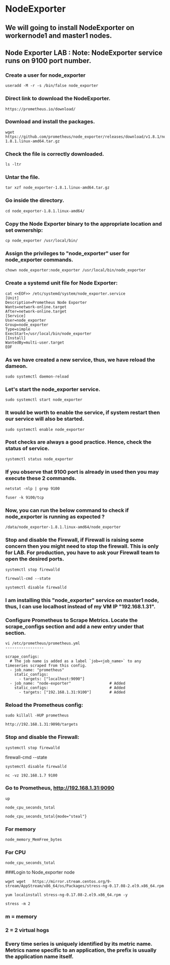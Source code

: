 # NodeExporter

## We will going to install NodeExporter on workernode1 and master1 nodes.
## Node Exporter LAB : Note: NodeExporter service runs on 9100 port number.

### Create a user for node_exporter
```
useradd -M -r -s /bin/false node_exporter
```
### Direct link to download the NodeExporter.
```
https://prometheus.io/download/
```
### Download and install the packages. 
```
wget https://github.com/prometheus/node_exporter/releases/download/v1.8.1/node_exporter-1.8.1.linux-amd64.tar.gz
```
### Check the file is correctly downloaded.
```
ls -ltr
```
### Untar the file.
```
tar xzf node_exporter-1.8.1.linux-amd64.tar.gz
```
### Go inside the directory.
```
cd node_exporter-1.8.1.linux-amd64/
```
### Copy the Node Exporter binary to the appropriate location and set ownership:
```
cp node_exporter /usr/local/bin/
```
### Assign the privileges to "node_exporter" user for node_exporter commands.
```
chown node_exporter:node_exporter /usr/local/bin/node_exporter
```

### Create a systemd unit file for Node Exporter:

```
cat <<EOF>> /etc/systemd/system/node_exporter.service
[Unit]
Description=Prometheus Node Exporter
Wants=network-online.target
After=network-online.target
[Service]
User=node_exporter
Group=node_exporter
Type=simple
ExecStart=/usr/local/bin/node_exporter
[Install]
WantedBy=multi-user.target
EOF
```

### As we have created a new service, thus, we have reload the dameon.
```
sudo systemctl daemon-reload
```
### Let's start the node_exporter service.
```
sudo systemctl start node_exporter
```
### It would be worth to enable the service, if system restart then our service will also be started.
```
sudo systemctl enable node_exporter
```
### Post checks are always a good practice. Hence, check the status of service.
```
systemctl status node_exporter
```
### If you observe that 9100 port is already in used then you may execute these 2 commands.
```
netstat -nlp | grep 9100
```
```
fuser -k 9100/tcp
```

### Now, you can run the below command to check if node_exporter is running as expected ?
```
/data/node_exporter-1.8.1.linux-amd64/node_exporter  
```

### Stop and disable the Firewall, if Firewall is raising some concern then you might need to stop the firewall. This is only for LAB. For production, you have to ask your Firewall team to open the desired ports.

```
systemctl stop firewalld
```
```
firewall-cmd --state
```
```
systemctl disable firewalld
```



### I am installing this "node_exporter" service on master1 node, thus, I can use localhost instead of my VM IP "192.168.1.31".
### Configure Prometheus to Scrape Metrics. Locate the scrape_configs section and add a new entry under that section.
```
vi /etc/prometheus/prometheus.yml
-----------------

scrape_configs:
  # The job name is added as a label `job=<job_name>` to any timeseries scraped from this config.
  - job_name: "prometheus"
    static_configs:
      - targets: ["localhost:9090"]
  - job_name: "node-exporter"                 # Added
    static_configs:                           # Added
      - targets: ["192.168.1.31:9100"]        # Added
```

### Reload the Prometheus config:
```
sudo killall -HUP prometheus
```
```
http://192.168.1.31:9090/targets
```

### Stop and disable the Firewall:
```
systemctl stop firewalld
```
firewall-cmd --state
```
systemctl disable firewalld
```
```
nc -vz 192.168.1.7 9100
```

### Go to Prometheus, http://192.168.1.31:9090

```
up
```
```
node_cpu_seconds_total
```
```
node_cpu_seconds_total{mode="steal"}
```
### For memory 
```
node_memory_MemFree_bytes
```
### For CPU
```
node_cpu_seconds_total
```

###Login to Node_exporter node
```
wget wget   https://mirror.stream.centos.org/9-stream/AppStream/x86_64/os/Packages/stress-ng-0.17.08-2.el9.x86_64.rpm
```
```
yum localinstall stress-ng-0.17.08-2.el9.x86_64.rpm -y
```
```
stress -m 2 
```
### m = memory 
### 2 = 2 virtual hogs


### Every time series is uniquely identified by its metric name. Metrics name specific to an application, the prefix is usually the application name itself. 
